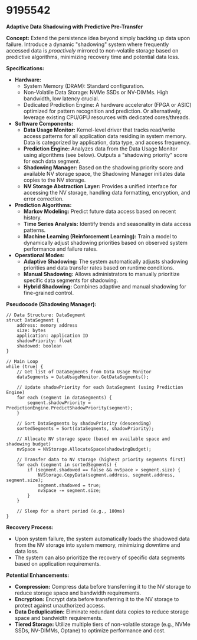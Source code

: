 # 9195542

**Adaptive Data Shadowing with Predictive Pre-Transfer**

**Concept:** Extend the persistence idea beyond simply backing up data upon failure. Introduce a dynamic "shadowing" system where frequently accessed data is *proactively* mirrored to non-volatile storage based on predictive algorithms, minimizing recovery time and potential data loss.

**Specifications:**

*   **Hardware:**
    *   System Memory (DRAM): Standard configuration.
    *   Non-Volatile Data Storage: NVMe SSDs or NV-DIMMs. High bandwidth, low latency crucial.
    *   Dedicated Prediction Engine: A hardware accelerator (FPGA or ASIC) optimized for pattern recognition and prediction. Or alternatively, leverage existing CPU/GPU resources with dedicated cores/threads.
*   **Software Components:**
    *   **Data Usage Monitor:** Kernel-level driver that tracks read/write access patterns for all application data residing in system memory. Data is categorized by application, data type, and access frequency.
    *   **Prediction Engine:** Analyzes data from the Data Usage Monitor using algorithms (see below). Outputs a "shadowing priority" score for each data segment.
    *   **Shadowing Manager:** Based on the shadowing priority score and available NV storage space, the Shadowing Manager initiates data copies to the NV storage. 
    *   **NV Storage Abstraction Layer:** Provides a unified interface for accessing the NV storage, handling data formatting, encryption, and error correction.
*   **Prediction Algorithms:**
    *   **Markov Modeling:** Predict future data access based on recent history.
    *   **Time Series Analysis:** Identify trends and seasonality in data access patterns.
    *   **Machine Learning (Reinforcement Learning):** Train a model to dynamically adjust shadowing priorities based on observed system performance and failure rates.
*   **Operational Modes:**
    *   **Adaptive Shadowing:** The system automatically adjusts shadowing priorities and data transfer rates based on runtime conditions.
    *   **Manual Shadowing:** Allows administrators to manually prioritize specific data segments for shadowing.
    *   **Hybrid Shadowing:** Combines adaptive and manual shadowing for fine-grained control.

**Pseudocode (Shadowing Manager):**

```
// Data Structure: DataSegment
struct DataSegment {
    address: memory address
    size: bytes
    application: application ID
    shadowPriority: float
    shadowed: boolean
}

// Main Loop
while (true) {
    // Get list of DataSegments from Data Usage Monitor
    dataSegments = DataUsageMonitor.GetDataSegments();

    // Update shadowPriority for each DataSegment (using Prediction Engine)
    for each (segment in dataSegments) {
        segment.shadowPriority = PredictionEngine.PredictShadowPriority(segment);
    }

    // Sort DataSegments by shadowPriority (descending)
    sortedSegments = Sort(dataSegments, shadowPriority);

    // Allocate NV storage space (based on available space and shadowing budget)
    nvSpace = NVStorage.AllocateSpace(shadowingBudget);

    // Transfer data to NV storage (highest priority segments first)
    for each (segment in sortedSegments) {
        if (segment.shadowed == false && nvSpace > segment.size) {
            NVStorage.CopyData(segment.address, segment.address, segment.size);
            segment.shadowed = true;
            nvSpace -= segment.size;
        }
    }

    // Sleep for a short period (e.g., 100ms)
}
```

**Recovery Process:**

*   Upon system failure, the system automatically loads the shadowed data from the NV storage into system memory, minimizing downtime and data loss.
*   The system can also prioritize the recovery of specific data segments based on application requirements.

**Potential Enhancements:**

*   **Compression:** Compress data before transferring it to the NV storage to reduce storage space and bandwidth requirements.
*   **Encryption:** Encrypt data before transferring it to the NV storage to protect against unauthorized access.
*   **Data Deduplication:** Eliminate redundant data copies to reduce storage space and bandwidth requirements.
*   **Tiered Storage:** Utilize multiple tiers of non-volatile storage (e.g., NVMe SSDs, NV-DIMMs, Optane) to optimize performance and cost.